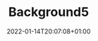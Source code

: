 ---
title: "Background5"
date: 2022-01-14T20:07:08+01:00
draft: true
imageLocation: ""
imageDescription: ""
imageAltDescription: ""
imageUserName: "https://unsplash.com/@davidmarcu"
imageFullName: "David Marcu"
imageUrl: "https://images.unsplash.com/photo-1471506615109-4796c8a72928?ixlib=rb-4.0.3&ixid=M3wxMjA3fDB8MHxwaG90by1wYWdlfHx8fGVufDB8fHx8fA%3D%3D&auto=format&fit=crop&w=2374&q=80"
imageSize: "4158x2762"
imageOrigin: "https://unsplash.com/photos/nTKgN5f3nGo"

---